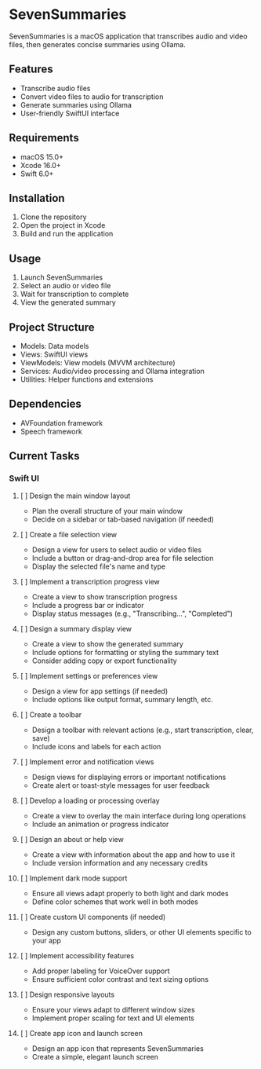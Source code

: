 # SevenSummaries

SevenSummaries is a macOS application that transcribes audio and video files, then generates concise summaries using Ollama.

## Features

- Transcribe audio files
- Convert video files to audio for transcription
- Generate summaries using Ollama
- User-friendly SwiftUI interface

## Requirements

- macOS 15.0+
- Xcode 16.0+
- Swift 6.0+

## Installation

1. Clone the repository
2. Open the project in Xcode
3. Build and run the application

## Usage

1. Launch SevenSummaries
2. Select an audio or video file
3. Wait for transcription to complete
4. View the generated summary

## Project Structure

- Models: Data models
- Views: SwiftUI views
- ViewModels: View models (MVVM architecture)
- Services: Audio/video processing and Ollama integration
- Utilities: Helper functions and extensions

## Dependencies

- AVFoundation framework
- Speech framework

## Current Tasks

### Swift UI
1. [ ] Design the main window layout
   - Plan the overall structure of your main window
   - Decide on a sidebar or tab-based navigation (if needed)

2. [ ] Create a file selection view
   - Design a view for users to select audio or video files
   - Include a button or drag-and-drop area for file selection
   - Display the selected file's name and type

3. [ ] Implement a transcription progress view
   - Create a view to show transcription progress
   - Include a progress bar or indicator
   - Display status messages (e.g., "Transcribing...", "Completed")

4. [ ] Design a summary display view
   - Create a view to show the generated summary
   - Include options for formatting or styling the summary text
   - Consider adding copy or export functionality

5. [ ] Implement settings or preferences view
   - Design a view for app settings (if needed)
   - Include options like output format, summary length, etc.

6. [ ] Create a toolbar
   - Design a toolbar with relevant actions (e.g., start transcription, clear, save)
   - Include icons and labels for each action

7. [ ] Implement error and notification views
   - Design views for displaying errors or important notifications
   - Create alert or toast-style messages for user feedback

8. [ ] Develop a loading or processing overlay
   - Create a view to overlay the main interface during long operations
   - Include an animation or progress indicator

9. [ ] Design an about or help view
   - Create a view with information about the app and how to use it
   - Include version information and any necessary credits

10. [ ] Implement dark mode support
    - Ensure all views adapt properly to both light and dark modes
    - Define color schemes that work well in both modes

11. [ ] Create custom UI components (if needed)
    - Design any custom buttons, sliders, or other UI elements specific to your app

12. [ ] Implement accessibility features
    - Add proper labeling for VoiceOver support
    - Ensure sufficient color contrast and text sizing options

13. [ ] Design responsive layouts
    - Ensure your views adapt to different window sizes
    - Implement proper scaling for text and UI elements

14. [ ] Create app icon and launch screen
    - Design an app icon that represents SevenSummaries
    - Create a simple, elegant launch screen
